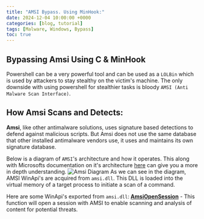 ```yaml
---
title: "AMSI Bypass. Using MinHook:"
date: 2024-12-04 10:00:00 +0000
categories: [blog, tutorial]
tags: [Malware, Windows, Bypass]
toc: true
---
```


## Bypassing Amsi Using C & MinHook

Powershell can be a very powerful tool and can be used as a `LOLBin` which is used by attackers to stay stealthy on the victim's machine. The only downside with using powershell for stealthier tasks is bloody `AMSI (Anti Malware Scan Interface)`.


## How Amsi Scans and Detects:
**Amsi**, like other antimalware solutions, uses signature based detections to defend against malicious scripts. But Amsi does not use the same database that other installed antimalware vendors use, it uses and maintains its own signature database.

Below is a diagram of `AMSI`'s architecture and how it operates. This along with Microsofts documentation on it's architecture [here](https://learn.microsoft.com/en-us/windows/win32/amsi/how-amsi-helps) can give you a more in depth understanding.
![Amsi Diagram](https://github.com/user-attachments/assets/adcb991b-a123-4c7c-8653-14f686f56890)
As we can see in the diagram, AMSI WinApi's are acquired from `amsi.dll`. This DLL is loaded into the virtual memory of a target process to initiate a scan of a command.

Here are some WinApi's exported from `amsi.dll`:
  **[AmsiOpenSession](https://learn.microsoft.com/en-us/windows/win32/api/amsi/nf-amsi-amsiopensession)** - This function will open a session with AMSI to enable scanning and analysis of content for potential threats.
